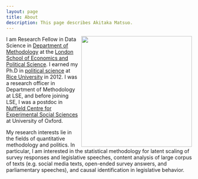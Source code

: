 ```yaml
---
layout: page
title: About
description: This page describes Akitaka Matsuo.
---
```


<img src='{{ site.baseurl }}img/amatsuo.jpg' width='300' style='padding:0px' align = 'right' style="margin:0 30px">

I am Research Fellow in Data Science in [Department of Methodology](http://www.lse.ac.uk/methodology) at the [London School of Economics and Political Science](http://www.lse.ac.uk). I earned my Ph.D in [political science](https://politicalscience.rice.edu/) at [Rice University](http://www.rice.edu/) in 2012. I was a research officer in Department of Methodology at LSE, and before joining LSE, I was a postdoc in [Nuffield Centre for Experimental Social Sciences](https://cess-web.nuff.ox.ac.uk) at University of Oxford.

My research interests lie in the fields of quantitative methodology and politics. In particular, I am interested in the statistical methodology for latent scaling of survey responses and legislative speeches, content analysis of large corpus of texts (e.g. social media texts, open-ended survey answers, and parliamentary speeches), and causal identification in legislative behavior.
